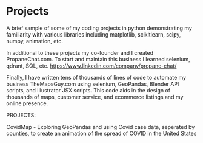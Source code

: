 # Projects

A brief sample of some of my coding projects in python demonstrating my familiarity with various libraries including matplotlib, scikitlearn, scipy, numpy, animation, etc.

In additional to these projects my co-founder and I created PropaneChat.com. To start and maintain this business I learned selenium, qdrant, SQL, etc. https://www.linkedin.com/company/propane-chat/

Finally, I have written tens of thousands of lines of code to automate my business TheMapsGuy.com using selenium, GeoPandas, Blender API scripts, and Illustrator JSX scripts. This code aids in the design of thousands of maps, customer service, and ecommerce listings and my online presence.

PROJECTS:

CovidMap - Exploring GeoPandas and using Covid case data, seperated by counties, to create an animation of the spread of COVID in the United States
